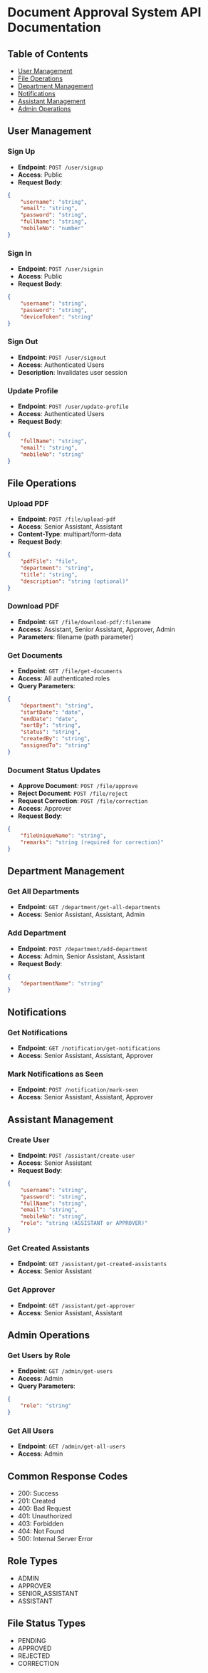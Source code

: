 # Document Approval System API Documentation

## Table of Contents

-   [User Management](#user-management)
-   [File Operations](#file-operations)
-   [Department Management](#department-management)
-   [Notifications](#notifications)
-   [Assistant Management](#assistant-management)
-   [Admin Operations](#admin-operations)

## User Management

### Sign Up

-   **Endpoint**: `POST /user/signup`
-   **Access**: Public
-   **Request Body**:

```json
{
    "username": "string",
    "email": "string",
    "password": "string",
    "fullName": "string",
    "mobileNo": "number"
}
```

### Sign In

-   **Endpoint**: `POST /user/signin`
-   **Access**: Public
-   **Request Body**:

```json
{
    "username": "string",
    "password": "string",
    "deviceToken": "string"
}
```

### Sign Out

-   **Endpoint**: `POST /user/signout`
-   **Access**: Authenticated Users
-   **Description**: Invalidates user session

### Update Profile

-   **Endpoint**: `POST /user/update-profile`
-   **Access**: Authenticated Users
-   **Request Body**:

```json
{
    "fullName": "string",
    "email": "string",
    "mobileNo": "string"
}
```

## File Operations

### Upload PDF

-   **Endpoint**: `POST /file/upload-pdf`
-   **Access**: Senior Assistant, Assistant
-   **Content-Type**: multipart/form-data
-   **Request Body**:

```json
{
    "pdfFile": "file",
    "department": "string",
    "title": "string",
    "description": "string (optional)"
}
```

### Download PDF

-   **Endpoint**: `GET /file/download-pdf/:filename`
-   **Access**: Assistant, Senior Assistant, Approver, Admin
-   **Parameters**: filename (path parameter)

### Get Documents

-   **Endpoint**: `GET /file/get-documents`
-   **Access**: All authenticated roles
-   **Query Parameters**:

```json
{
    "department": "string",
    "startDate": "date",
    "endDate": "date",
    "sortBy": "string",
    "status": "string",
    "createdBy": "string",
    "assignedTo": "string"
}
```

### Document Status Updates

-   **Approve Document**: `POST /file/approve`
-   **Reject Document**: `POST /file/reject`
-   **Request Correction**: `POST /file/correction`
-   **Access**: Approver
-   **Request Body**:

```json
{
    "fileUniqueName": "string",
    "remarks": "string (required for correction)"
}
```

## Department Management

### Get All Departments

-   **Endpoint**: `GET /department/get-all-departments`
-   **Access**: Senior Assistant, Assistant, Admin

### Add Department

-   **Endpoint**: `POST /department/add-department`
-   **Access**: Admin, Senior Assistant, Assistant
-   **Request Body**:

```json
{
    "departmentName": "string"
}
```

## Notifications

### Get Notifications

-   **Endpoint**: `GET /notification/get-notifications`
-   **Access**: Senior Assistant, Assistant, Approver

### Mark Notifications as Seen

-   **Endpoint**: `POST /notification/mark-seen`
-   **Access**: Senior Assistant, Assistant, Approver

## Assistant Management

### Create User

-   **Endpoint**: `POST /assistant/create-user`
-   **Access**: Senior Assistant
-   **Request Body**:

```json
{
    "username": "string",
    "password": "string",
    "fullName": "string",
    "email": "string",
    "mobileNo": "string",
    "role": "string (ASSISTANT or APPROVER)"
}
```

### Get Created Assistants

-   **Endpoint**: `GET /assistant/get-created-assistants`
-   **Access**: Senior Assistant

### Get Approver

-   **Endpoint**: `GET /assistant/get-approver`
-   **Access**: Senior Assistant, Assistant

## Admin Operations

### Get Users by Role

-   **Endpoint**: `GET /admin/get-users`
-   **Access**: Admin
-   **Query Parameters**:

```json
{
    "role": "string"
}
```

### Get All Users

-   **Endpoint**: `GET /admin/get-all-users`
-   **Access**: Admin

## Common Response Codes

-   200: Success
-   201: Created
-   400: Bad Request
-   401: Unauthorized
-   403: Forbidden
-   404: Not Found
-   500: Internal Server Error

## Role Types

-   ADMIN
-   APPROVER
-   SENIOR_ASSISTANT
-   ASSISTANT

## File Status Types

-   PENDING
-   APPROVED
-   REJECTED
-   CORRECTION
